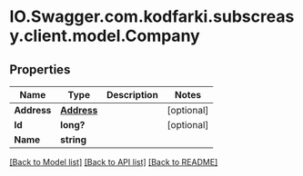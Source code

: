 # IO.Swagger.com.kodfarki.subscreasy.client.model.Company
## Properties

Name | Type | Description | Notes
------------ | ------------- | ------------- | -------------
**Address** | [**Address**](Address.md) |  | [optional] 
**Id** | **long?** |  | [optional] 
**Name** | **string** |  | 

[[Back to Model list]](../README.md#documentation-for-models) [[Back to API list]](../README.md#documentation-for-api-endpoints) [[Back to README]](../README.md)

